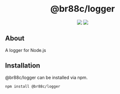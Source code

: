 <div align="center">
    <br>
    <h1>@br88c/logger</h1>
    <p>
        <a href="https://www.npmjs.com/package/@br88c/typed-emitter"><img src="https://img.shields.io/npm/v/@br88c/typed-emitter.svg?color=5162F&style=for-the-badge&logo=npm"></a>
        <a href="https://github.com/BR88C/logger/actions/workflows/tests.yml"><img src="https://img.shields.io/github/actions/workflow/status/BR88C/logger/tests.yml?style=for-the-badge&logo=github&label=Tests"><a>
    </p>
</div>

## About

A logger for Node.js

## Installation

@br88c/logger can be installed via npm.
```sh
npm install @br88c/logger
```
